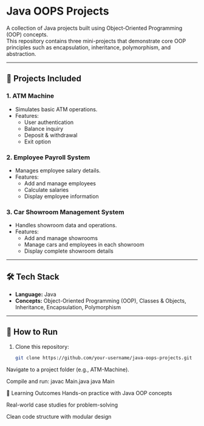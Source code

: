 # Java OOPS Projects

A collection of Java projects built using Object-Oriented Programming (OOP) concepts.  
This repository contains three mini-projects that demonstrate core OOP principles such as encapsulation, inheritance, polymorphism, and abstraction.

---

## 📌 Projects Included

### 1. ATM Machine
- Simulates basic ATM operations.
- Features:
  - User authentication
  - Balance inquiry
  - Deposit & withdrawal
  - Exit option

### 2. Employee Payroll System
- Manages employee salary details.
- Features:
  - Add and manage employees
  - Calculate salaries
  - Display employee information

### 3. Car Showroom Management System
- Handles showroom data and operations.
- Features:
  - Add and manage showrooms
  - Manage cars and employees in each showroom
  - Display complete showroom details

---

## 🛠️ Tech Stack
- **Language:** Java  
- **Concepts:** Object-Oriented Programming (OOP), Classes & Objects, Inheritance, Encapsulation, Polymorphism

---

## 🚀 How to Run
1. Clone this repository:
   ```bash
   git clone https://github.com/your-username/java-oops-projects.git
Navigate to a project folder (e.g., ATM-Machine).

Compile and run:
javac Main.java
java Main


📖 Learning Outcomes
Hands-on practice with Java OOP concepts

Real-world case studies for problem-solving

Clean code structure with modular design
